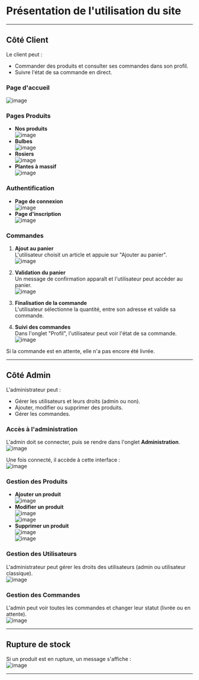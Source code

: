 # Présentation de l'utilisation du site

---

## Côté Client

Le client peut :
- Commander des produits et consulter ses commandes dans son profil.
- Suivre l'état de sa commande en direct.

### Page d'accueil
![image](https://github.com/user-attachments/assets/f4e65259-9adb-40f9-bd5f-e2d132009bd2)

### Pages Produits
- **Nos produits**  
  ![image](https://github.com/user-attachments/assets/f3805f10-0daf-49f7-b87a-a05ce88a0419)
- **Bulbes**  
  ![image](https://github.com/user-attachments/assets/b55f0598-4528-4357-bd55-3d942364a01e)
- **Rosiers**  
  ![image](https://github.com/user-attachments/assets/ec4e134f-b309-4aef-8a2a-1211f17a8b28)
- **Plantes à massif**  
  ![image](https://github.com/user-attachments/assets/e8d4cbf8-8dab-410d-badc-888d0d070362)

### Authentification
- **Page de connexion**  
  ![image](https://github.com/user-attachments/assets/1bd69be0-12b0-481f-9ac0-18449ac9442e)
- **Page d'inscription**  
  ![image](https://github.com/user-attachments/assets/e7245e5f-63d0-4686-a339-b0e54be2e3bf)

### Commandes
1. **Ajout au panier**  
   L'utilisateur choisit un article et appuie sur "Ajouter au panier".  
   ![image](https://github.com/user-attachments/assets/7cf75b86-7e14-4e00-bb3a-45ee78bf829c)

2. **Validation du panier**  
   Un message de confirmation apparaît et l'utilisateur peut accéder au panier.  
   ![image](https://github.com/user-attachments/assets/6f359dfa-b6b7-4f2d-ae7a-931e6d12790c)

3. **Finalisation de la commande**  
   L'utilisateur sélectionne la quantité, entre son adresse et valide sa commande.  

4. **Suivi des commandes**  
   Dans l'onglet "Profil", l'utilisateur peut voir l'état de sa commande.  
   ![image](https://github.com/user-attachments/assets/231777cf-4f51-452e-9318-0115c4fe08f3)

Si la commande est en attente, elle n'a pas encore été livrée.

---

## Côté Admin

L'administrateur peut :
- Gérer les utilisateurs et leurs droits (admin ou non).
- Ajouter, modifier ou supprimer des produits.
- Gérer les commandes.

### Accès à l'administration
L'admin doit se connecter, puis se rendre dans l'onglet **Administration**.  
![image](https://github.com/user-attachments/assets/f3ab2d1d-d58b-411a-a582-f13eb07931f3)

Une fois connecté, il accède à cette interface :  
![image](https://github.com/user-attachments/assets/3a3d5b7e-7473-473e-8201-58e23c121d98)

### Gestion des Produits
- **Ajouter un produit**  
  ![image](https://github.com/user-attachments/assets/18644453-f5a4-4bab-b2ba-9fc5e585550a)
- **Modifier un produit**  
  ![image](https://github.com/user-attachments/assets/b5086544-0f24-4190-bf7d-ee6d15b0b6ae)  
  ![image](https://github.com/user-attachments/assets/9e4575e5-eac0-4161-a1b5-275bde712abd)
- **Supprimer un produit**  
  ![image](https://github.com/user-attachments/assets/b342d802-0dd9-4750-94dd-b320d1c7b291)  
  ![image](https://github.com/user-attachments/assets/6f2478eb-8409-4950-b11e-70fefc9d3157)

### Gestion des Utilisateurs
L'administrateur peut gérer les droits des utilisateurs (admin ou utilisateur classique).  
![image](https://github.com/user-attachments/assets/88eea2f7-e242-4a5e-8c47-f623a005ab62)

### Gestion des Commandes
L'admin peut voir toutes les commandes et changer leur statut (livrée ou en attente).  
![image](https://github.com/user-attachments/assets/ff052d68-0663-4e5d-81fd-873c432b80ee)

---

## Rupture de stock
Si un produit est en rupture, un message s'affiche :  
![image](https://github.com/user-attachments/assets/98bf7247-e868-44aa-af05-7e80d28f87a6)

---

